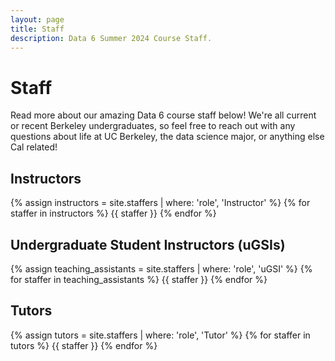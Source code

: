 ```yaml
---
layout: page
title: Staff
description: Data 6 Summer 2024 Course Staff.
---
```


# Staff

Read more about our amazing Data 6 course staff below! We're all current or recent Berkeley undergraduates, so feel free to reach out with any questions about life at UC Berkeley, the data science major, or anything else Cal related!

## Instructors

{% assign instructors = site.staffers | where: 'role', 'Instructor' %}
{% for staffer in instructors %}
{{ staffer }}
{% endfor %}


## Undergraduate Student Instructors (uGSIs)

{% assign teaching_assistants = site.staffers | where: 'role', 'uGSI' %}
{% for staffer in teaching_assistants %}
{{ staffer }}
{% endfor %}

## Tutors

{% assign tutors = site.staffers | where: 'role', 'Tutor' %}
{% for staffer in tutors %}
{{ staffer }}
{% endfor %}

